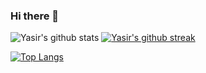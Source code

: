 ### Hi there 👋
![Yasir's github stats](https://github-readme-stats.vercel.app/api?username=itsyaasir&count_private=true&show_icons=true&theme=synthwave)
[![Yasir's github streak](https://github-readme-streak-stats.herokuapp.com/?user=i1d9&theme=blue-green)](https://github.com/itsyaasir/)


[![Top Langs](https://github-readme-stats.vercel.app/api/top-langs/?username=itsyaasir&layout=compact&theme=chartreuse-dark)](https://github.com/itsyaasir/github-readme-stats) 
  

<!--
**itsyaasir/itsyaasir** is a ✨ _special_ ✨ repository because its `README.md` (this file) appears on your GitHub profile.

Here are some ideas to get you started:

- 🔭 I’m currently working on ...
- 🌱 I’m currently learning ...
- 👯 I’m looking to collaborate on ...
- 🤔 I’m looking for help with ...
- 💬 Ask me about ...
- 📫 How to reach me: ...
- 😄 Pronouns: ...
- ⚡ Fun fact: ...
-->
